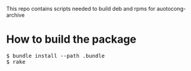 This repo contains scripts needed to build deb and rpms for auotocong-archive

# How to build the package

<pre>
$ bundle install --path .bundle
$ rake
</pre>
